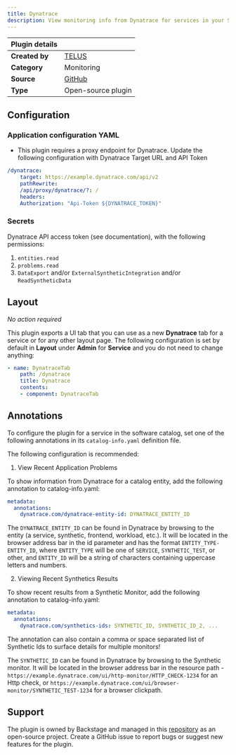 ```yaml
---
title: Dynatrace
description: View monitoring info from Dynatrace for services in your Software Catalog.
---
```


| Plugin details |                                                                                |
| -------------- | ------------------------------------------------------------------------------ |
| **Created by** | [TELUS](https://github.com/telus)                                                      |
| **Category**   | Monitoring                                                                        |
| **Source**     | [GitHub](https://github.com/backstage/backstage/tree/master/plugins/dynatrace) |
| **Type**       | Open-source plugin                                                             |


## Configuration

### Application configuration YAML

- This plugin requires a proxy endpoint for Dynatrace. Update the following configuration with Dynatrace Target URL and API Token

```YAML
/dynatrace:
    target: https://example.dynatrace.com/api/v2
    pathRewrite:
    /api/proxy/dynatrace/?: /
    headers:
    Authorization: "Api-Token ${DYNATRACE_TOKEN}"
```

### Secrets

Dynatrace API access token (see documentation), with the following permissions:

1. `entities.read`
2. `problems.read`
3. `DataExport` and/or `ExternalSyntheticIntegration` and/or `ReadSyntheticData`

## Layout

_No action required_

This plugin exports a UI tab that you can use as a new **Dynatrace** tab for a service or for any other layout page. The following configuration is set by default in **Layout** under **Admin** for **Service** and you do not need to change anything:

```YAML
- name: DynatraceTab
    path: /dynatrace
    title: Dynatrace
    contents:
    - component: DynatraceTab
```

## Annotations

To configure the plugin for a service in the software catalog, set one of the following annotations in its `catalog-info.yaml` definition file.

The following configuration is recommended:

1. View Recent Application Problems

To show information from Dynatrace for a catalog entity, add the following annotation to catalog-info.yaml:

```YAML
metadata:
  annotations:
    dynatrace.com/dynatrace-entity-id: DYNATRACE_ENTITY_ID
```

The `DYNATRACE_ENTITY_ID` can be found in Dynatrace by browsing to the entity (a service, synthetic, frontend, workload, etc.). It will be located in the browser address bar in the id parameter and has the format `ENTITY_TYPE-ENTITY_ID`, where `ENTITY_TYPE` will be one of `SERVICE`, `SYNTHETIC_TEST`, or other, and `ENTITY_ID` will be a string of characters containing uppercase letters and numbers.

2. Viewing Recent Synthetics Results

To show recent results from a Synthetic Monitor, add the following annotation to catalog-info.yaml:

```YAML
metadata:
  annotations:
    dynatrace.com/synthetics-ids: SYNTHETIC_ID, SYNTHETIC_ID_2, ...
```

The annotation can also contain a comma or space separated list of Synthetic Ids to surface details for multiple monitors!

The `SYNTHETIC_ID` can be found in Dynatrace by browsing to the Synthetic monitor. It will be located in the browser address bar in the resource path - `https://example.dynatrace.com/ui/http-monitor/HTTP_CHECK-1234` for an Http check, or `https://example.dynatrace.com/ui/browser-monitor/SYNTHETIC_TEST-1234` for a browser clickpath.


## Support

The plugin is owned by Backstage and managed in this [repository](https://github.com/backstage/backstage/tree/master/plugins/dynatrace) as an open-source project. Create a GitHub issue to report bugs or suggest new features for the plugin.


